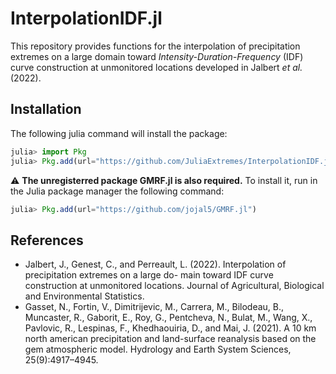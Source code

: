 # InterpolationIDF.jl

This repository provides functions for the interpolation of precipitation extremes on a large domain toward *Intensity-Duration-Frequency* (IDF) curve construction at unmonitored locations developed in Jalbert *et al.* (2022).

## Installation

The following julia command will install the package:

```julia
julia> import Pkg
julia> Pkg.add(url="https://github.com/JuliaExtremes/InterpolationIDF.jl")
```

:warning: **The unregisterred package GMRF.jl is also required.** To install it, run in the Julia package manager the following command: 

```julia
julia> Pkg.add(url="https://github.com/jojal5/GMRF.jl")
```    

## References

* Jalbert, J., Genest, C., and Perreault, L. (2022). Interpolation of precipitation extremes on a large do-
main toward IDF curve construction at unmonitored locations. Journal of Agricultural, Biological and
Environmental Statistics.
* Gasset, N., Fortin, V., Dimitrijevic, M., Carrera, M., Bilodeau, B., Muncaster, R., Gaborit, E., Roy, G.,
Pentcheva, N., Bulat, M., Wang, X., Pavlovic, R., Lespinas, F., Khedhaouiria, D., and Mai, J. (2021).
A 10 km north american precipitation and land-surface reanalysis based on the gem atmospheric model.
Hydrology and Earth System Sciences, 25(9):4917–4945.
